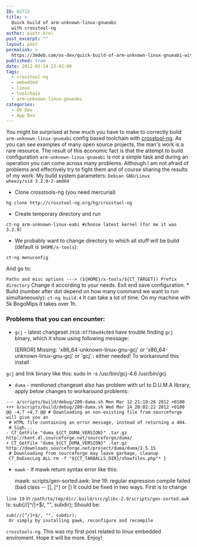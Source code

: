 ```yaml
---
ID: 62712
title: >
  Quick build of arm-unknown-linux-gnueabi
  with crosstool-ng
author: piotr.krol
post_excerpt: ""
layout: post
permalink: >
  https://3mdeb.com/os-dev/quick-build-of-arm-unknown-linux-gnueabi-with-crosstool-ng/
published: true
date: 2012-03-14 23:42:00
tags:
  - crosstool-ng
  - embedded
  - linux
  - toolchain
  - arm-unknown-linux-gnueabi
categories:
  - OS Dev
  - App Dev
---
```

You might be surprised at how much you have to make to correctly build `arm-unknown-linux-gnueabi` config based toolchain with [crosstool-ng][1]. As you can see examples of many open source projects, the man's work is a rare resource. The result of this economic fact is that the attempt to build configuration `arm-unknown-linux-gnueabi` is not a simple task and during an operation you can come across many problems. Although I am not afraid of problems and effectively try to fight them and of course sharing the results of my work. My build system parameters: `Debian GNU/Linux wheezy/sid 3.2.0-2-amd64` 
*   Clone crosstools-ng (you need mercurial)

<pre><code class="bash">hg clone http://crosstool-ng.org/hg/crosstool-ng
</code></pre>

*   Create temporary directory and run

<pre><code class="bash">ct-ng arm-unknown-linux-eabi #choose latest kernel (for me it was 3.2.9)
</code></pre>

*   We probably want to change directory to which all stuff will be build (default is `$HOME/x-tools`):

<pre><code class="bash">ct-ng menuconfig
</code></pre> And go to: 

`Paths and misc options ---> (${HOME}/x-tools/${CT_TARGET}) Prefix directory` Change it according to your needs. Exit end save configuration. * Build (number after dot depend on how many command we want to run simultaneously): `ct-ng build.4` It can take a lot of time. On my machine with 5k BogoMips it takes over 1h. 
### Problems that you can encounter:

*   `gcj` - latest changeset `2916:6f758ed4c0b9` have trouble finding `gcj` binary, which it show using following message:

    [ERROR] Missing: 'x86_64-unknown-linux-gnu-gcj' or 'x86_64-unknown-linux-gnu-gcj' or 'gcj' : either needed!
     To workaround this install 

`gcj` and link binary like this: 
    sudo ln -s /usr/bin/gcj-4.6 /usr/bin/gcj
    

*   `duma` - mentioned changeset also has problem with url to D.U.M.A library, apply below changes to workaround problems:

<pre><code class="diff">--- a/scripts/build/debug/200-duma.sh Mon Mar 12 21:19:26 2012 +0100
+++ b/scripts/build/debug/200-duma.sh Wed Mar 14 20:02:22 2012 +0100
@@ -4,7 +4,7 @@ # Downloading an non-existing file from sourceforge will give you an
 # HTML file containing an error message, instead of returning a 404.
 # Sigh... 
- CT_GetFile "duma_${CT_DUMA_VERSION}" .tar.gz http://kent.dl.sourceforge.net/sourceforge/duma/ 
+ CT_GetFile "duma_${CT_DUMA_VERSION}" .tar.gz http://downloads.sourceforge.net/project/duma/duma/2.5.15
 # Downloading from sourceforge may leave garbage, cleanup
 CT_DoExecLog ALL rm -f "${CT_TARBALLS_DIR}/showfiles.php"* }
</code></pre>

*   `mawk` - if mawk return syntax error like this:

    mawk: scripts/gen-sorted.awk: line 19: regular expression compile failed (bad
    class -- [], [^] or [)
     It could be fixed in two ways. First is to change 

`line 19` in `/path/to/tmp/dir/.build/src/glibc-2.9/scripts/gen-sorted.awk` Is: 
    sub(//[^/]+$/, "", subdir);
     Should be: 

    sub(//[^/]+$/, "", subdir);
     Or simply by installing gawk, reconfigure and recompile 

`crosstools-ng`. This was my first post related to linux embedded enviroment. Hope it will be more. Enjoy!

 [1]: http://crosstool-ng.org/